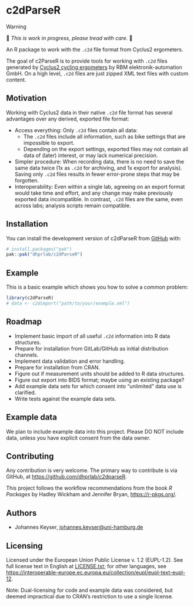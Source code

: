 
<!--
NOTE: README.md is generated from README.Rmd. Make sure to edit README.Rmd.
&#10;SPDX-FileCopyrightText: 2025 Johannes Keyser <johannes.keyser@uni-hamburg.de>
SPDX-License-Identifier: EUPL-1.2
-->

# c2dParseR

> [!warning]
> 🚧 _This is work in progress, please tread with care._ 🚧

An R package to work with the `.c2d` file format from Cyclus2
ergometers.

<!-- badges: start -->

<!-- badges: end -->

The goal of c2ParseR is to provide tools for working with `.c2d` files
generated by [Cyclus2 cycling ergometers](https://www.cyclus2.com/en/)
by RBM elektronik-automation GmbH. On a high level, `.c2d` files are
just zipped XML text files with custom content.

## Motivation

Working with Cyclus2 data in their native `.c2d` file format has several
advantages over any derived, exported file format:

- Access everything: Only `.c2d` files contain all data:
  - The `.c2d` files include all information, such as bike settings that
    are impossible to export.
  - Depending on the export settings, exported files may not contain all
    data of (later) interest, or may lack numerical precision.
- Simpler procedure: When recording data, there is no need to save the
  same data twice (1x as `.c2d` for archiving, and 1x export for
  analysis). Saving only `.c2d` files results in fewer error-prone steps
  that may be forgotten.
- Interoperability: Even within a single lab, agreeing on an export
  format would take time and effort, and any change may make previously
  exported data incompatible. In contrast, `.c2d` files are the same,
  even across labs; analysis scripts remain compatible.

## Installation

You can install the development version of c2dParseR from
[GitHub](https://github.com/) with:

``` r
# install.packages("pak")
pak::pak("dhprlab/c2dParseR")
```

## Example

This is a basic example which shows you how to solve a common problem:

``` r
library(c2dParseR)
# data <- c2dimport("path/to/your/example.xml")
```

## Roadmap

- Implement basic import of all useful `.c2d` information into R data
  structures.
- Prepare for installation from GitLab/GitHub as initial distribution
  channels.
- Implement data validation and error handling.
- Prepare for installation from CRAN.
- Figure out if measurement units should be added to R data structures.
- Figure out export into BIDS format; maybe using an existing package?
- Add example data sets for which consent into “unlimited” data use is
  clarified.
- Write tests against the example data sets.

## Example data

We plan to include example data into this project. Please DO NOT include
data, unless you have explicit consent from the data owner.

## Contributing

Any contribution is very welcome. The primary way to contribute is via
GitHub, at <https://github.com/dhprlab/c2dparseR>.

This project follows the workflow recommendations from the book *R
Packages* by Hadley Wickham and Jennifer Bryan, <https://r-pkgs.org/>.

## Authors

- Johannes Keyser, <johannes.keyser@uni-hamburg.de>

## Licensing

Licensed under the European Union Public License v. 1.2 (EUPL-1.2). See
full license text in English at [LICENSE.txt](LICENSE.txt); for other
languages, see
<https://interoperable-europe.ec.europa.eu/collection/eupl/eupl-text-eupl-12>.

Note: Dual-licensing for code and example data was considered, but
deemed impractical due to CRAN’s restriction to use a single license.

